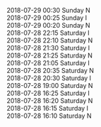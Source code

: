 2018-07-29 00:30 Sunday  N  
2018-07-29 00:25 Sunday  I  
2018-07-29 00:20 Sunday  N  
2018-07-28 22:15 Saturday  I  
2018-07-28 22:10 Saturday  N  
2018-07-28 21:30 Saturday  I  
2018-07-28 21:25 Saturday  N  
2018-07-28 21:05 Saturday  I  
2018-07-28 20:35 Saturday  N  
2018-07-28 20:30 Saturday  I  
2018-07-28 19:00 Saturday  N  
2018-07-28 16:25 Saturday  I  
2018-07-28 16:20 Saturday  N  
2018-07-28 16:15 Saturday  I  
2018-07-28 16:10 Saturday  N  
